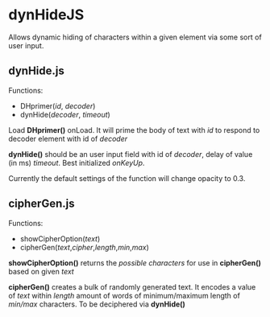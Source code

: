 # dynHideJS
Allows dynamic hiding of characters within a given element via some sort of user input.


## dynHide.js
Functions:

* DHprimer(*id*, *decoder*)
* dynHide(*decoder*, *timeout*)

Load **DHprimer()** onLoad. It will prime the body of text with *id* to respond to decoder element with id of *decoder*

**dynHide()** should be an user input field with id of *decoder*, delay of value (in ms) *timeout*. Best initialized *onKeyUp*.

Currently the default settings of the function will change opacity to 0.3.

## cipherGen.js
Functions:

* showCipherOption(*text*)
* cipherGen(*text*,*cipher*,*length*,*min*,*max*)

**showCipherOption()** returns the *possible characters* for use in **cipherGen()** based on given *text*

**cipherGen()** creates a bulk of randomly generated text.
It encodes a value of *text* within *length* amount of words of minimum/maximum length of *min/max* characters.
To be deciphered via **dynHide()**
